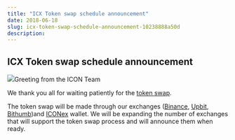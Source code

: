 ```yaml
---
title: "ICX Token swap schedule announcement"
date: 2018-06-18
slug: icx-token-swap-schedule-announcement-10238888a50d
description:
---
```


## ICX Token swap schedule announcement

![](https://cdn-images-1.medium.com/max/800/0*564-L6qEWq6RTRV7)Greeting from the ICON Team

We thank you all for waiting patiently for the [token swap](https://medium.com/helloiconworld/token-swap-status-update-9a41c8448006).

The token swap will be made through our exchanges ([Binance](https://www.binance.com/), [Upbit](https://upbit.com/home), [Bithumb](https://www.bithumb.com/?bsid=E170322_s3&utm_source=google&utm_medium=cpc&utm_campaign=kr&utm_term=QLTTJA&gclid=EAIaIQobChMI9Zia1KTc2wIVziMrCh3iuwu_EAAYASAAEgL6vvD_BwE))and [ICONex](https://chrome.google.com/webstore/detail/iconex-beta/flpiciilemghbmfalicajoolhkkenfel?hl=en) wallet. We will be expanding the number of exchanges that will support the token swap process and will announce them when ready.

